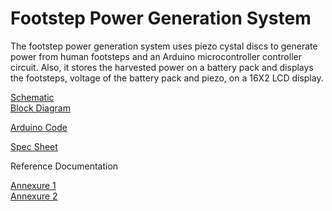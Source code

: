 # Footstep Power Generation System

The footstep power generation system uses piezo cystal discs to generate power from human footsteps and an Arduino microcontroller controller circuit.
Also, it stores the harvested power on a battery pack and displays the footsteps, voltage of the battery pack and piezo, on a 16X2 LCD display.



[Schematic](/doc/Schematic_FootStep%20Power%20gen.%20sys_2022-04-20.pdf)</br>
[Block Diagram](/doc/block-diagram-footstep.jpeg)

[Arduino Code ](/code/Footstep-Power-Generation-System.ino)

[Spec Sheet ](/doc/Footstep%20power%20generation%20system%20Spec%20sheet.pdf)

Reference Documentation

[Annexure 1](/doc/doc-footstep.pdf)</br>
[Annexure 2](/doc/Footstep%20power%20generation%20system%20Final%20year%20be%20project.pdf)

